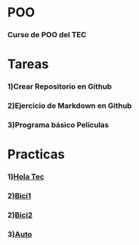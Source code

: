 # POO
### Curso de POO del TEC

# Tareas

### 1)Crear Repositorio en Github

### 2)Ejercicio de Markdown en Github

### 3)Programa básico Películas


# Practicas
### 1)[Hola Tec](../P1/Program.cs)

### 2)[Bici1](../Bici/Program.cs)

### 2)[Bici2](../Bici2/Program.cs)

### 3)[Auto](../Practica/Program.cs)

